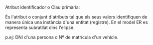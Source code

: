 Atribut identificador o Clau primària:

És l'atribut o conjunt d'atributs tal que els seus valors identifiquen de manera única una instància d'una entitat (registre). En el model ER es representa subratllat dins l'elipse.

p.ej: DNI d'una persona o Nº de matrícula d'un vehicle.